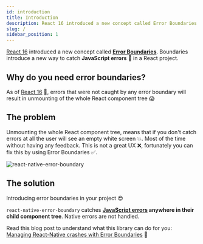 ```yaml
---
id: introduction
title: Introduction
description: React 16 introduced a new concept called Error Boundaries. Boundaries introduce a new way to catch JavaScript errors 🐛 in a React project.
slug: /
sidebar_position: 1
---
```


[React 16](https://github.com/facebook/react/blob/main/CHANGELOG.md#1600-september-26-2017) introduced a new concept called **[Error Boundaries](https://reactjs.org/docs/error-boundaries.html#introducing-error-boundaries)**. Boundaries introduce a new way to catch **JavaScript errors** 🐛 in a React project.

## Why do you need error boundaries?

As of [React 16](https://reactjs.org/docs/error-boundaries.html#new-behavior-for-uncaught-errors) 📘, errors that were not caught by any error boundary will result in unmounting of the whole React component tree 😱

## The problem

Unmounting the whole React component tree, means that if you don't catch errors at all the user will see an empty white screen 💥. Most of the time without having any feedback. This is not a great UX ❌, fortunately you can fix this by using Error Boundaries ✅.

![react-native-error-boundary](https://res.cloudinary.com/carloscuesta/image/upload/react-native-error-unmounted-tree.png)

## The solution

Introducing error boundaries in your project 😍

`react-native-error-boundary` catches **[JavaScript errors](https://github.com/carloscuesta/react-native-error-boundary/issues/5#issuecomment-523809153) anywhere in their child component tree**. Native errors are not handled.

Read this blog post to understand what this library can do for you: [Managing React-Native crashes with Error Boundaries](https://carloscuesta.me/blog/managing-react-native-crashes-with-error-boundaries) 👀


